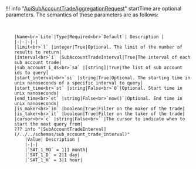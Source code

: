 !!! info "[ApiSubAccountTradeAggregationRequest](/../../schemas/api_sub_account_trade_aggregation_request)"
    startTime are optional parameters. The semantics of these parameters are as follows:<ul><br>

    |Name<br>`Lite`|Type|Required<br>`Default`| Description |
    |-|-|-|-|
    |limit<br>`l` |integer|True|Optional. The limit of the number of results to return|
    |interval<br>`i` |SubAccountTradeInterval|True|The interval of each sub account trade|
    |sub_account_i_ds<br>`sa` |[string]|True|The list of sub account ids to query|
    |start_interval<br>`si` |string|True|Optional. The starting time in unix nanoseconds of a specific interval to query|
    |start_time<br>`st` |string|False<br>`0`|Optional. Start time in unix nanoseconds|
    |end_time<br>`et` |string|False<br>`now()`|Optional. End time in unix nanoseconds|
    |is_maker<br>`im` |boolean|True|Filter on the maker of the trade|
    |is_taker<br>`it` |boolean|True|Filter on the taker of the trade|
    |cursor<br>`c` |string|False<br>``|The cursor to indicate when to start the next query from|
    ??? info "[SubAccountTradeInterval](/../../schemas/sub_account_trade_interval)"
        |Value| Description |
        |-|-|
        |`SAT_1_MO` = 1|1 month|
        |`SAT_1_D` = 2|1 day|
        |`SAT_1_H` = 3|1 hour|
